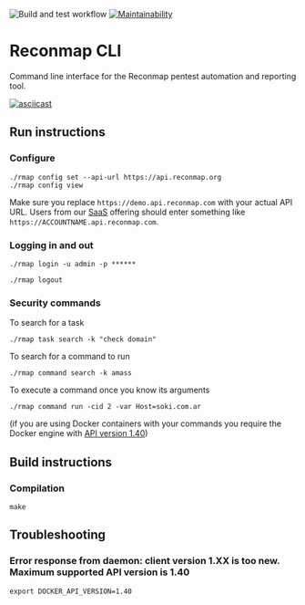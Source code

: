 ![Build and test workflow](https://github.com/Reconmap/cli/workflows/Build%20and%20test%20workflow/badge.svg)
[![Maintainability](https://api.codeclimate.com/v1/badges/8a2a847901e80305051b/maintainability)](https://codeclimate.com/github/reconmap/cli/maintainability)

# Reconmap CLI

Command line interface for the Reconmap pentest automation and reporting tool.

[![asciicast](https://asciinema.org/a/402505.svg)](https://asciinema.org/a/402505)

## Run instructions

### Configure

```shell
./rmap config set --api-url https://api.reconmap.org
./rmap config view
```

Make sure you replace `https://demo.api.reconmap.com` with your actual API URL. Users from our [SaaS](https://reconmap.com) offering should enter something like `https://ACCOUNTNAME.api.reconmap.com`.

### Logging in and out

```shell
./rmap login -u admin -p ******

./rmap logout
```

### Security commands

To search for a task

```shell
./rmap task search -k "check domain"
```


To search for a command to run

```shell
./rmap command search -k amass
```

To execute a command once you know its arguments

```shell
./rmap command run -cid 2 -var Host=soki.com.ar
```

(if you are using Docker containers with your commands you require the Docker engine with [API version 1.40](https://docs.docker.com/engine/api/v1.40/))

## Build instructions

### Compilation

```shell
make
```

## Troubleshooting

### Error response from daemon: client version 1.XX is too new. Maximum supported API version is 1.40

```shell
export DOCKER_API_VERSION=1.40
```
